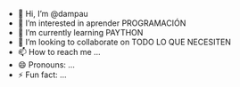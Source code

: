 - 👋 Hi, I’m @dampau
- 👀 I’m interested in aprender PROGRAMACIÓN
- 🌱 I’m currently learning PAYTHON
- 💞️ I’m looking to collaborate on TODO LO QUE NECESITEN
- 📫 How to reach me ...
- 😄 Pronouns: ...
- ⚡ Fun fact: ...

<!---
dampau/dampau is a ✨ special ✨ repository because its `README.md` (this file) appears on your GitHub profile.
You can click the Preview link to take a look at your changes.
--->
